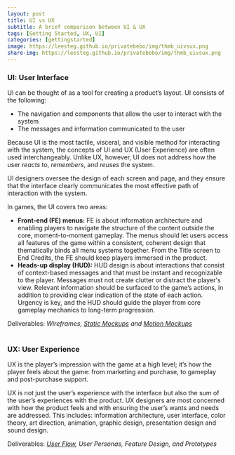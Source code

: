 ```yaml
---
layout: post
title: UI vs UX
subtitle: A brief comparison between UI & UX
tags: [Getting Started, UX, UI]
categories: [gettingstarted]
image: https://leesteg.github.io/privatebebo/img/thmb_uivsux.png
share-img: https://leesteg.github.io/privatebebo/img/thmb_uivsux.png
---
```


### UI: User Interface
UI can be thought of as a tool for creating a product’s layout. UI consists of the following:  
- The navigation and components that allow the user to interact with the system
- The messages and information communicated to the user

Because UI is the most tactile, visceral, and visible method for interacting with the system, the concepts of UI and UX (User Experience) are often used interchangeably. Unlike UX, however, UI does not address how the user _reacts_ to, _remembers_, and _reuses_ the system.

UI designers oversee the design of each screen and page, and they ensure that the interface clearly communicates the most effective path of interaction with the system.

In games, the UI covers two areas:  
- **Front-end (FE) menus:** FE is about information architecture and enabling players to navigate the structure of the content outside the core, moment-to-moment gameplay. The menus should let users access all features of the game within a consistent, coherent design that thematically binds all menu systems together. From the Title screen to End Credits, the FE should keep players immersed in the product.
- **Heads-up display (HUD):** HUD design is about interactions that consist of context-based messages and that must be instant and recognizable to the player. Messages must not create clutter or distract the player's view. Relevant information should be surfaced to the game’s actions, in addition to providing clear indication of the state of each action. Urgency is key, and the HUD should guide the player from core gameplay mechanics to long-term progression.

Deliverables: _Wireframes, [Static Mockups](/2019-04-01-StaticMockups/) and [Motion Mockups](/2019-04-02-MotionMockups/)_
<br>
<br>
### UX: User Experience
UX is the player’s impression with the game at a high level; it’s how the player feels about the game: from marketing and purchase, to gameplay and post-purchase support.

UX is not just the user’s experience with the interface but also the sum of the user’s experiences with the product. UX designers are most concerned with how the product feels and with ensuring the user’s wants and needs are addressed. This includes: information architecture, user interface, color theory, art direction, animation, graphic design, presentation design and sound design.  

Deliverables: _[User Flow](/2019-03-26-NavigationDesign/), User Personas, Feature Design, and Prototypes_
